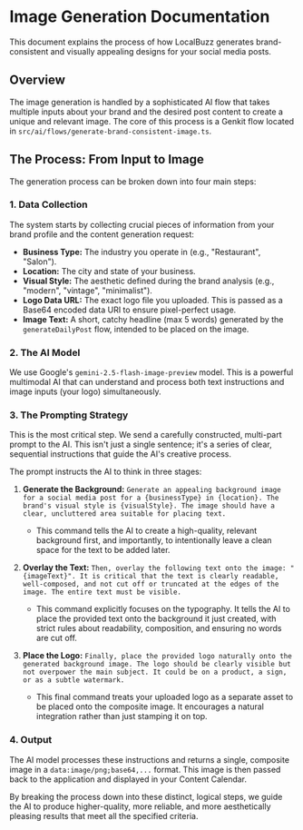 # Image Generation Documentation

This document explains the process of how LocalBuzz generates brand-consistent and visually appealing designs for your social media posts.

## Overview

The image generation is handled by a sophisticated AI flow that takes multiple inputs about your brand and the desired post content to create a unique and relevant image. The core of this process is a Genkit flow located in `src/ai/flows/generate-brand-consistent-image.ts`.

## The Process: From Input to Image

The generation process can be broken down into four main steps:

### 1. Data Collection

The system starts by collecting crucial pieces of information from your brand profile and the content generation request:

- **Business Type:** The industry you operate in (e.g., "Restaurant", "Salon").
- **Location:** The city and state of your business.
- **Visual Style:** The aesthetic defined during the brand analysis (e.g., "modern", "vintage", "minimalist").
- **Logo Data URL:** The exact logo file you uploaded. This is passed as a Base64 encoded data URI to ensure pixel-perfect usage.
- **Image Text:** A short, catchy headline (max 5 words) generated by the `generateDailyPost` flow, intended to be placed on the image.

### 2. The AI Model

We use Google's `gemini-2.5-flash-image-preview` model. This is a powerful multimodal AI that can understand and process both text instructions and image inputs (your logo) simultaneously.

### 3. The Prompting Strategy

This is the most critical step. We send a carefully constructed, multi-part prompt to the AI. This isn't just a single sentence; it's a series of clear, sequential instructions that guide the AI's creative process.

The prompt instructs the AI to think in three stages:

1.  **Generate the Background:** `Generate an appealing background image for a social media post for a {businessType} in {location}. The brand's visual style is {visualStyle}. The image should have a clear, uncluttered area suitable for placing text.`
    - This command tells the AI to create a high-quality, relevant background first, and importantly, to intentionally leave a clean space for the text to be added later.

2.  **Overlay the Text:** `Then, overlay the following text onto the image: "{imageText}". It is critical that the text is clearly readable, well-composed, and not cut off or truncated at the edges of the image. The entire text must be visible.`
    - This command explicitly focuses on the typography. It tells the AI to place the provided text onto the background it just created, with strict rules about readability, composition, and ensuring no words are cut off.

3.  **Place the Logo:** `Finally, place the provided logo naturally onto the generated background image. The logo should be clearly visible but not overpower the main subject. It could be on a product, a sign, or as a subtle watermark.`
    - This final command treats your uploaded logo as a separate asset to be placed onto the composite image. It encourages a natural integration rather than just stamping it on top.

### 4. Output

The AI model processes these instructions and returns a single, composite image in a `data:image/png;base64,...` format. This image is then passed back to the application and displayed in your Content Calendar.

By breaking the process down into these distinct, logical steps, we guide the AI to produce higher-quality, more reliable, and more aesthetically pleasing results that meet all the specified criteria.
